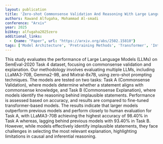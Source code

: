 ```yaml
---
layout: publication
title: 'Zero-shot Commonsense Validation And Reasoning With Large Language Models: An Evaluation On Semeval-2020 Task 4 Dataset'
authors: Rawand Alfugaha, Mohammad Al-smadi
conference: "Arxiv"
year: 2025
bibkey: alfugaha2025zero
additional_links:
  - {name: "Paper", url: "https://arxiv.org/abs/2502.15810"}
tags: ['Model Architecture', 'Pretraining Methods', 'Transformer', 'Interpretability and Explainability', 'Prompting']
---
```

This study evaluates the performance of Large Language Models (LLMs) on
SemEval-2020 Task 4 dataset, focusing on commonsense validation and
explanation. Our methodology involves evaluating multiple LLMs, including
LLaMA3-70B, Gemma2-9B, and Mixtral-8x7B, using zero-shot prompting techniques.
The models are tested on two tasks: Task A (Commonsense Validation), where
models determine whether a statement aligns with commonsense knowledge, and
Task B (Commonsense Explanation), where models identify the reasoning behind
implausible statements. Performance is assessed based on accuracy, and results
are compared to fine-tuned transformer-based models. The results indicate that
larger models outperform previous models and perform closely to human
evaluation for Task A, with LLaMA3-70B achieving the highest accuracy of 98.40%
in Task A whereas, lagging behind previous models with 93.40% in Task B.
However, while models effectively identify implausible statements, they face
challenges in selecting the most relevant explanation, highlighting limitations
in causal and inferential reasoning.
